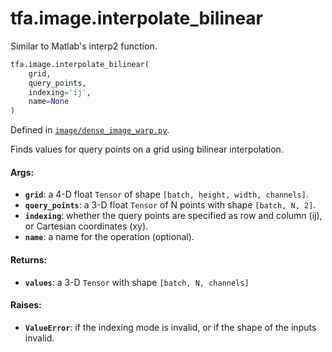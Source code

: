 <div itemscope itemtype="http://developers.google.com/ReferenceObject">
<meta itemprop="name" content="tfa.image.interpolate_bilinear" />
<meta itemprop="path" content="Stable" />
</div>

# tfa.image.interpolate_bilinear

Similar to Matlab's interp2 function.

``` python
tfa.image.interpolate_bilinear(
    grid,
    query_points,
    indexing='ij',
    name=None
)
```



Defined in [`image/dense_image_warp.py`](https://github.com/tensorflow/addons/tree/0.4-release/tensorflow_addons/image/dense_image_warp.py).

<!-- Placeholder for "Used in" -->

Finds values for query points on a grid using bilinear interpolation.

#### Args:


* <b>`grid`</b>: a 4-D float `Tensor` of shape `[batch, height, width, channels]`.
* <b>`query_points`</b>: a 3-D float `Tensor` of N points with shape
  `[batch, N, 2]`.
* <b>`indexing`</b>: whether the query points are specified as row and column (ij),
  or Cartesian coordinates (xy).
* <b>`name`</b>: a name for the operation (optional).


#### Returns:


* <b>`values`</b>: a 3-D `Tensor` with shape `[batch, N, channels]`


#### Raises:


* <b>`ValueError`</b>: if the indexing mode is invalid, or if the shape of the
  inputs invalid.